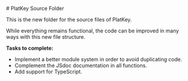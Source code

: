 # PlatKey Source Folder

This is the new folder for the source files of PlatKey.

While everything remains functional, the code can be improved in many ways with this new file structure.

**Tasks to complete:**
- Implement a better module system in order to avoid duplicating code.
- Complement the JSdoc documentation in all functions.
- Add support for TypeScript.
